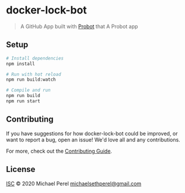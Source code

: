 # docker-lock-bot

> A GitHub App built with [Probot](https://github.com/probot/probot) that A Probot app

## Setup

```sh
# Install dependencies
npm install

# Run with hot reload
npm run build:watch

# Compile and run
npm run build
npm run start
```

## Contributing

If you have suggestions for how docker-lock-bot could be improved, or want to report a bug, open an issue! We'd love all and any contributions.

For more, check out the [Contributing Guide](CONTRIBUTING.md).

## License

[ISC](LICENSE) © 2020 Michael Perel <michaelsethperel@gmail.com>
